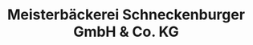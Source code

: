 ---
title: "Meisterbäckerei Schneckenburger GmbH & Co. KG"
url: /seitingen-oberflachht/meisterbaeckerei-schneckenburger-gmbh-und-co-kg/
shop: Bäckerei
---